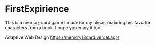 # FirstExpirience

This is a memory card game I made for my niece, featuring her favorite characters from a book. 
I hope you enjoy it too!

Adaptive Web Design
https://memory13card.vercel.app/
